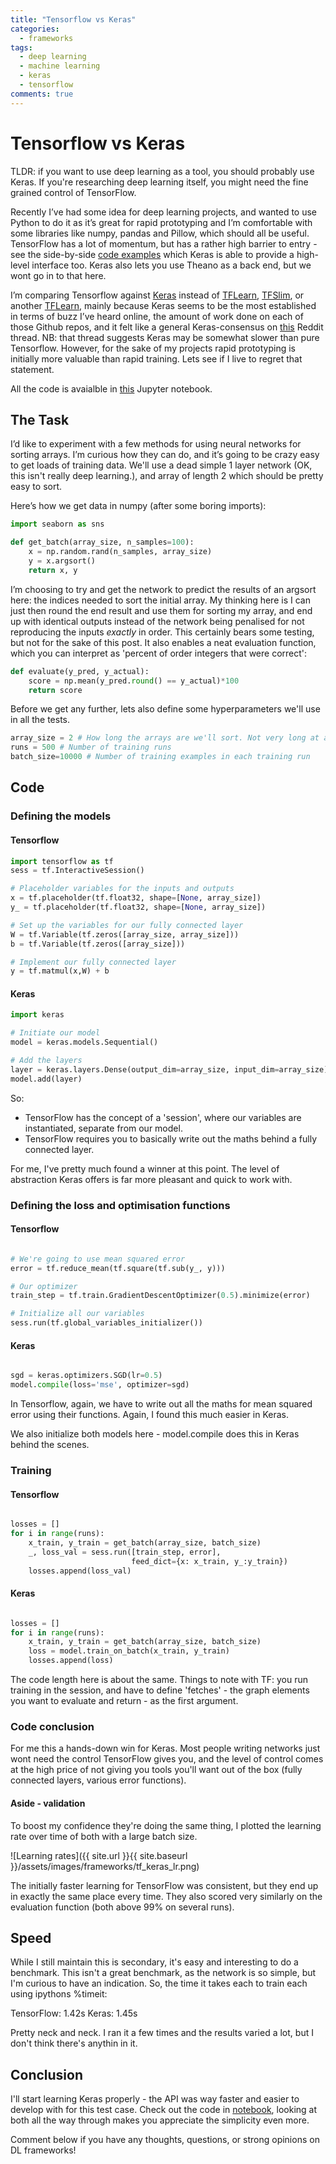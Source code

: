 ```yaml
---
title: "Tensorflow vs Keras"
categories:
  - frameworks
tags:
  - deep learning
  - machine learning
  - keras
  - tensorflow
comments: true
---
```


# Tensorflow vs Keras

TLDR: if you want to use deep learning as a tool, you should probably use Keras. If you're researching deep learning itself, you might need the fine grained control of TensorFlow.

Recently I’ve had some idea for deep learning projects, and wanted to use Python to do it as it’s great for rapid prototyping and I’m comfortable with some libraries like numpy, pandas and Pillow, which should all be useful. TensorFlow has a lot of momentum, but has a rather high barrier to entry - see the side-by-side [code examples](#code) which Keras is able to provide a high-level interface too. Keras also lets you use Theano as a back end, but we wont go in to that here.

I’m comparing Tensorflow against [Keras](http://keras.io/) instead of [TFLearn](https://github.com/tflearn/tflearn), [TFSlim](https://github.com/tensorflow/tensorflow/tree/master/tensorflow/contrib/slim), or another [TFLearn](https://github.com/tensorflow/tensorflow/tree/master/tensorflow/contrib/learn/python/learn), mainly because Keras seems to be the most established in terms of buzz I’ve heard online, the amount of work done on each of those Github repos, and it felt like a general Keras-consensus on [this](https://www.reddit.com/r/MachineLearning/comments/50eokb/which_one_should_i_choose_keras_tensorlayer/) Reddit thread. NB: that thread suggests Keras may be somewhat slower than pure Tensorflow. However, for the sake of my projects rapid prototyping is initially more valuable than rapid training. Lets see if I live to regret that statement. 

All the code is avaialble in [this](https://github.com/dgmp88/nn-playground/blob/master/frameworks/TensorFlow%20vs%20Keras.ipynb) Jupyter notebook.

## The Task

I’d like to experiment with a few methods for using neural networks for sorting arrays. I’m curious how they can do, and it’s going to be crazy easy to get loads of training data. We'll use a dead simple 1 layer network (OK, this isn't really deep learning.), and array of length 2 which should be pretty easy to sort.

Here’s how we get data in numpy (after some boring imports):

```python
import seaborn as sns

def get_batch(array_size, n_samples=100):
    x = np.random.rand(n_samples, array_size)
    y = x.argsort()
    return x, y
```

I’m choosing to try and get the network to predict the results of an argsort here: the indices needed to sort the initial array. My thinking here is I can just then round the end result and use them for sorting my array, and end up with identical outputs instead of the network being penalised for not reproducing the inputs _exactly_ in order. This certainly bears some testing, but not for the sake of this post. It also enables a neat evaluation function, which you can interpret as 'percent of order integers that were correct':


```python
def evaluate(y_pred, y_actual):
    score = np.mean(y_pred.round() == y_actual)*100
    return score
```

Before we get any further, lets also define some hyperparameters we'll use in all the tests.


```python
array_size = 2 # How long the arrays are we'll sort. Not very long at all.
runs = 500 # Number of training runs
batch_size=10000 # Number of training examples in each training run
```

## Code

### Defining the models
<!--
<table style="width:100%">
<tbody>
<tr>
<th style="width:50%">TensorFlow</th>
<th style="width:50%">Keras</th>
</tr>
<tr>
<td>

<div markdown="1">
```python

import tensorflow as tf
sess = tf.InteractiveSession()

# Placeholder variables for the inputs and outputs
x = tf.placeholder(tf.float32, shape=[None, array_size])
y_ = tf.placeholder(tf.float32, shape=[None, array_size])

# Set up the variables for our fully connected layer
W = tf.Variable(tf.zeros([array_size, array_size]))
b = tf.Variable(tf.zeros([array_size]))

# Implement our fully connected layer
y = tf.matmul(x,W) + b

```
</div>

</td>
<td style="max-width:50%">
<div markdown="1">
```python


import keras

# Initiate our model
model = keras.models.Sequential()

# Add the layers
layer = keras.layers.Dense(
    output_dim=array_size,
    input_dim=array_size)
model.add(layer)


```
</div>
</td>
</tr>
</tbody>
</table>

<div>
<div markdown="1" style="float:left; width:50%">
#### Tensorflow
```python
import tensorflow as tf
sess = tf.InteractiveSession()

# Placeholder variables for the inputs and outputs
shape = [None, array_size]
x = tf.placeholder(tf.float32, shape=shape)
y_ = tf.placeholder(tf.float32, shape=shape)

# Set up the variables for our fully connected layer
W = tf.Variable(tf.zeros([array_size, array_size]))
b = tf.Variable(tf.zeros([array_size]))

# Implement our fully connected layer
y = tf.matmul(x,W) + b
```

</div>

<div markdown="1" style="float:right; width:50%">
#### Keras
```python
import keras

# Initiate our model
model = keras.models.Sequential()

# Add the layers
layer = keras.layers.Dense(
    output_dim=array_size,
    input_dim=array_size)
model.add(layer)
```
</div>
</div>
-->

#### Tensorflow

```python
import tensorflow as tf
sess = tf.InteractiveSession()

# Placeholder variables for the inputs and outputs
x = tf.placeholder(tf.float32, shape=[None, array_size])
y_ = tf.placeholder(tf.float32, shape=[None, array_size])

# Set up the variables for our fully connected layer
W = tf.Variable(tf.zeros([array_size, array_size]))
b = tf.Variable(tf.zeros([array_size]))

# Implement our fully connected layer
y = tf.matmul(x,W) + b
```

#### Keras

```python
import keras

# Initiate our model
model = keras.models.Sequential()

# Add the layers
layer = keras.layers.Dense(output_dim=array_size, input_dim=array_size)
model.add(layer)
```

So:

* TensorFlow has the concept of a 'session', where our variables are instantiated, separate from our model.
* TensorFlow requires you to basically write out the maths behind a fully connected layer.

For me, I've pretty much found a winner at this point. The level of abstraction Keras offers is far more pleasant and quick to work with.

### Defining the loss and optimisation functions

#### Tensorflow

```python

# We're going to use mean squared error
error = tf.reduce_mean(tf.square(tf.sub(y_, y)))

# Our optimizer
train_step = tf.train.GradientDescentOptimizer(0.5).minimize(error)

# Initialize all our variables
sess.run(tf.global_variables_initializer())

```

#### Keras
```python

sgd = keras.optimizers.SGD(lr=0.5)
model.compile(loss='mse', optimizer=sgd)

```

In Tensorflow, again, we have to write out all the maths for mean squared error using their functions. Again, I found this much easier in Keras.

We also initialize both models here - model.compile does this in Keras behind the scenes.

### Training

#### Tensorflow
```python

losses = []
for i in range(runs):
    x_train, y_train = get_batch(array_size, batch_size)
    _, loss_val = sess.run([train_step, error],
                           feed_dict={x: x_train, y_:y_train})
    losses.append(loss_val)

```

#### Keras

```python

losses = []
for i in range(runs):
    x_train, y_train = get_batch(array_size, batch_size)
    loss = model.train_on_batch(x_train, y_train)
    losses.append(loss)

```

The code length here is about the same. Things to note with TF: you run training in the session, and have to define 'fetches' - the graph elements you want to evaluate and return - as the first argument.

### Code conclusion
For me this a hands-down win for Keras. Most people writing networks just wont need the control TensorFlow gives you, and the level of control comes at the high price of not giving you tools you'll want out of the box (fully connected layers, various error functions).

#### Aside - validation
To boost my confidence they're doing the same thing, I plotted the learning rate over time of both with a large batch size.

![Learning rates]({{ site.url }}{{ site.baseurl }}/assets/images/frameworks/tf_keras_lr.png)

The initially faster learning for TensorFlow was consistent, but they end up in exactly the same place every time. They also scored very similarly on the evaluation function (both above 99% on several runs).

## Speed
While I still maintain this is secondary, it's easy and interesting to do  a benchmark. This isn't a great benchmark, as the network is so simple, but I'm curious to have an indication. So, the time it takes each to train each using ipythons %timeit:

TensorFlow: 1.42s
Keras: 1.45s

Pretty neck and neck. I ran it a few times and the results varied a lot, but I don't think there's anythin in it.

## Conclusion

I'll start learning Keras properly - the API was way faster and easier to develop with for this test case. Check out the code in [notebook](https://github.com/dgmp88/nn-playground/blob/master/frameworks/TensorFlow%20vs%20Keras.ipynb), looking at both all the way through makes you appreciate the simplicity even more.

Comment below if you have any thoughts, questions, or strong opinions on DL frameworks!

